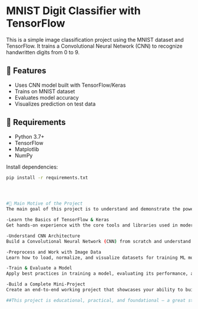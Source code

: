 # MNIST Digit Classifier with TensorFlow

This is a simple image classification project using the MNIST dataset and TensorFlow. It trains a Convolutional Neural Network (CNN) to recognize handwritten digits from 0 to 9.

## 📌 Features
- Uses CNN model built with TensorFlow/Keras
- Trains on MNIST dataset
- Evaluates model accuracy
- Visualizes prediction on test data

## 🚀 Requirements
- Python 3.7+
- TensorFlow
- Matplotlib
- NumPy

Install dependencies:
```bash
pip install -r requirements.txt




#🎯 Main Motive of the Project
The main goal of this project is to understand and demonstrate the power of deep learning using TensorFlow by building a real-world image classification model. Through the MNIST digit recognition task, the project aims to:

-Learn the Basics of TensorFlow & Keras
Get hands-on experience with the core tools and libraries used in modern machine learning and deep learning development.

-Understand CNN Architecture
Build a Convolutional Neural Network (CNN) from scratch and understand how it can identify patterns in image data to classify handwritten digits.

-Preprocess and Work with Image Data
Learn how to load, normalize, and visualize datasets for training ML models.

-Train & Evaluate a Model
Apply best practices in training a model, evaluating its performance, and understanding accuracy metrics.

-Build a Complete Mini-Project
Create an end-to-end working project that showcases your ability to build AI-powered solutions, which can also be shared on platforms like GitHub or included in your portfolio.

##This project is educational, practical, and foundational — a great starting point for anyone moving into machine learning or AI development.

